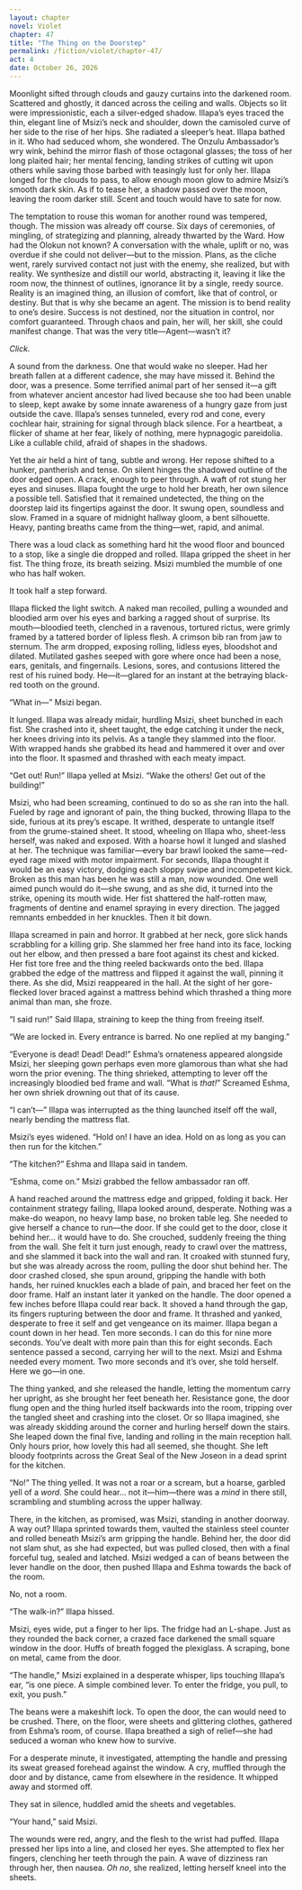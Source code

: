 ```yaml
---
layout: chapter
novel: Violet
chapter: 47
title: "The Thing on the Doorstep"
permalink: /fiction/violet/chapter-47/
act: 4
date: October 26, 2026
---
```

Moonlight sifted through clouds and gauzy curtains into the darkened room. Scattered and ghostly, it danced across the ceiling and walls. Objects so lit were impressionistic, each a silver-edged shadow. Illapa’s eyes traced the thin, elegant line of Msizi’s neck and shoulder, down the camisoled curve of her side to the rise of her hips. She radiated a sleeper’s heat. Illapa bathed in it. Who had seduced whom, she wondered. The Onzulu Ambassador’s wry wink, behind the mirror flash of those octagonal glasses; the toss of her long plaited hair; her mental fencing, landing strikes of cutting wit upon others while saving those barbed with teasingly lust for only her. Illapa longed for the clouds to pass, to allow enough moon glow to admire Msizi’s smooth dark skin. As if to tease her, a shadow passed over the moon, leaving the room darker still. Scent and touch would have to sate for now.

The temptation to rouse this woman for another round was tempered, though. The mission was already off course. Six days of ceremonies, of mingling, of strategizing and planning, already thwarted by the Ward. How had the Olokun not known? A conversation with the whale, uplift or no, was overdue if she could not deliver—but to the mission. Plans, as the cliche went, rarely survived contact not just with the enemy, she realized, but with reality. We synthesize and distill our world, abstracting it, leaving it like the room now, the thinnest of outlines, ignorance lit by a single, reedy source. Reality is an imagined thing, an illusion of comfort, like that of control, or destiny. But that is why she became an agent. The mission is to bend reality to one’s desire. Success is not destined, nor the situation in control, nor comfort guaranteed. Through chaos and pain, her will, her skill, she could manifest change. That was the very title—Agent—wasn’t it?

*Click.*

A sound from the darkness. One that would wake no sleeper. Had her breath fallen at a different cadence, she may have missed it. Behind the door, was a presence. Some terrified animal part of her sensed it—a gift from whatever ancient ancestor had lived because she too had been unable to sleep, kept awake by some innate awareness of a hungry gaze from just outside the cave. Illapa’s senses tunneled, every rod and cone, every cochlear hair, straining for signal through black silence. For a heartbeat, a flicker of shame at her fear, likely of nothing, mere hypnagogic pareidolia. Like a cullable child, afraid of shapes in the shadows.

Yet the air held a hint of tang, subtle and wrong. Her repose shifted to a hunker, pantherish and tense. On silent hinges the shadowed outline of the door edged open. A crack, enough to peer through. A waft of rot stung her eyes and sinuses. Illapa fought the urge to hold her breath, her own silence a possible tell. Satisfied that it remained undetected, the thing on the doorstep laid its fingertips against the door. It swung open, soundless and slow. Framed in a square of midnight hallway gloom, a bent silhouette. Heavy, panting breaths came from the thing—wet, rapid, and animal. 

There was a loud clack as something hard hit the wood floor and bounced to a stop, like a single die dropped and rolled. Illapa gripped the sheet in her fist. The thing froze, its breath seizing. Msizi mumbled the mumble of one who has half woken. 

It took half a step forward.

Illapa flicked the light switch. A naked man recoiled, pulling a wounded and bloodied arm over his eyes and barking a ragged shout of surprise. Its mouth—bloodied teeth, clenched in a ravenous, tortured rictus, were grimly framed by a tattered border of lipless flesh. A crimson bib ran from jaw to sternum. The arm dropped, exposing rolling, lidless eyes, bloodshot and dilated. Mutilated gashes seeped with gore where once had been a nose, ears, genitals, and fingernails. Lesions, sores, and contusions littered the rest of his ruined body. He—it—glared for an instant at the betraying black-red tooth on the ground.

“What in—” Msizi began.

It lunged. Illapa was already midair, hurdling Msizi, sheet bunched in each fist. She crashed into it, sheet taught, the edge catching it under the neck, her knees driving into its pelvis. As a tangle they slammed into the floor. With wrapped hands she grabbed its head and hammered it over and over into the floor. It spasmed and thrashed with each meaty impact.

“Get out! Run!” Illapa yelled at Msizi. “Wake the others! Get out of the building!”

Msizi, who had been screaming, continued to do so as she ran into the hall. Fueled by rage and ignorant of pain, the thing bucked, throwing Illapa to the side, furious at its prey’s escape. It writhed, desperate to untangle itself from the grume-stained sheet. It stood, wheeling on Illapa who, sheet-less herself, was naked and exposed. With a hoarse howl it lunged and slashed at her. The technique was familiar—every bar brawl looked the same—red-eyed rage mixed with motor impairment. For seconds, Illapa thought it would be an easy victory, dodging each sloppy swipe and incompetent kick. Broken as this man has been he was still a man, now wounded. One well aimed punch would do it—she swung, and as she did, it turned into the strike, opening its mouth wide. Her fist shattered the half-rotten maw, fragments of dentine and enamel spraying in every direction. The jagged remnants embedded in her knuckles. Then it bit down.

Illapa screamed in pain and horror. It grabbed at her neck, gore slick hands scrabbling for a killing grip. She slammed her free hand into its face, locking out her elbow, and then pressed a bare foot against its chest and kicked. Her fist tore free and the thing reeled backwards onto the bed. Illapa grabbed the edge of the mattress and flipped it against the wall, pinning it there. As she did, Msizi reappeared in the hall. At the sight of her gore-flecked lover braced against a mattress behind which thrashed a thing more animal than man, she froze.

“I said run!” Said Illapa, straining to keep the thing from freeing itself.

“We are locked in. Every entrance is barred. No one replied at my banging.”

“Everyone is dead! Dead! Dead!” Eshma’s ornateness appeared alongside Msizi, her sleeping gown perhaps even more glamorous than what she had worn the prior evening. The thing shrieked, attempting to lever off the increasingly bloodied bed frame and wall. “What is *that!*” Screamed Eshma, her own shriek drowning out that of its cause.

“I can’t—” Illapa was interrupted as the thing launched itself off the wall, nearly bending the mattress flat.

Msizi’s eyes widened. “Hold on! I have an idea. Hold on as long as you can then run for the kitchen.”

“The kitchen?” Eshma and Illapa said in tandem.

“Eshma, come on.” Msizi grabbed the fellow ambassador ran off.

A hand reached around the mattress edge and gripped, folding it back. Her containment strategy failing, Illapa looked around, desperate. Nothing was a make-do weapon, no heavy lamp base, no broken table leg. She needed to give herself a chance to run—the door. If she could get to the door, close it behind her… it would have to do. She crouched, suddenly freeing the thing from the wall. She felt it turn just enough, ready to crawl over the mattress, and she slammed it back into the wall and ran. It croaked with stunned fury, but she was already across the room, pulling the door shut behind her. The door crashed closed, she spun around, gripping the handle with both hands, her ruined knuckles each a blade of pain, and braced her feet on the door frame. Half an instant later it yanked on the handle. The door opened a few inches before Illapa could rear back. It shoved a hand through the gap, its fingers rupturing between the door and frame. It thrashed and yanked, desperate to free it self and get vengeance on its maimer. Illapa began a count down in her head. Ten more seconds. I can do this for nine more seconds. You’ve dealt with more pain than this for eight seconds. Each sentence passed a second, carrying her will to the next. Msizi and Eshma needed every moment. Two more seconds and it’s over, she told herself. Here we go—in one.

The thing yanked, and she released the handle, letting the momentum carry her upright, as she brought her feet beneath her. Resistance gone, the door flung open and the thing hurled itself backwards into the room, tripping over the tangled sheet and crashing into the closet. Or so Illapa imagined, she was already skidding around the corner and hurling herself down the stairs. She leaped down the final five, landing and rolling in the main reception hall. Only hours prior, how lovely this had all seemed, she thought. She left bloody footprints across the Great Seal of the New Joseon in a dead sprint for the kitchen. 

“No!” The thing yelled. It was not a roar or a scream, but a hoarse, garbled yell of a *word*. She could hear… not it—him—there was a *mind* in there still, scrambling and stumbling across the upper hallway. 

There, in the kitchen, as promised, was Msizi, standing in another doorway. A way out? Illapa sprinted towards them, vaulted the stainless steel counter and rolled beneath Msizi’s arm gripping the handle. Behind her, the door did not slam shut, as she had expected, but was pulled closed, then with a final forceful tug, sealed and latched. Msizi wedged a can of beans between the lever handle on the door, then pushed Illapa and Eshma towards the back of the room.

No, not a room.

“The walk-in?” Illapa hissed.

Msizi, eyes wide, put a finger to her lips. The fridge had an L-shape. Just as they rounded the back corner, a crazed face darkened the small square window in the door. Huffs of breath fogged the plexiglass. A scraping, bone on metal, came from the door.

“The handle,” Msizi explained in a desperate whisper, lips touching Illapa’s ear, “is one piece. A simple combined lever. To enter the fridge, you pull, to exit, you push.”

The beans were a makeshift lock. To open the door, the can would need to be crushed. There, on the floor, were sheets and glittering clothes, gathered from Eshma’s room, of course. Illapa breathed a sigh of relief—she had seduced a woman who knew how to survive. 

For a desperate minute, it investigated, attempting the handle and pressing its sweat greased forehead against the window. A cry, muffled through the door and by distance, came from elsewhere in the residence. It whipped away and stormed off.

They sat in silence, huddled amid the sheets and vegetables.

“Your hand,” said Msizi.

The wounds were red, angry, and the flesh to the wrist had puffed. Illapa pressed her lips into a line, and closed her eyes. She attempted to flex her fingers, clenching her teeth through the pain. A wave of dizziness ran through her, then nausea. *Oh no*, she realized, letting herself kneel into the sheets.